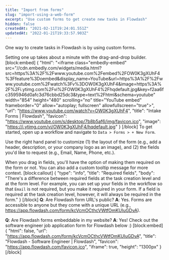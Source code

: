 ```yaml
---
title: "Import from forms"
slug: "import-using-a-web-form"
excerpt: "Use custom forms to get create new tasks in Flowdash"
hidden: false
createdAt: "2021-02-11T19:24:01.551Z"
updatedAt: "2022-01-21T19:33:57.903Z"
---
```

One way to create tasks in Flowdash is by using custom forms. 

Setting one up takes about a minute with the drag-and-drop builder.
[block:embed]
{
  "html": "<iframe class=\"embedly-embed\" src=\"//cdn.embedly.com/widgets/media.html?src=https%3A%2F%2Fwww.youtube.com%2Fembed%2FOW0K3gXUhF4%3Ffeature%3Doembed&display_name=YouTube&url=https%3A%2F%2Fwww.youtube.com%2Fwatch%3Fv%3DOW0K3gXUhF4&image=https%3A%2F%2Fi.ytimg.com%2Fvi%2FOW0K3gXUhF4%2Fhqdefault.jpg&key=f2aa6fc3595946d0afc3d76cbbd25dc3&type=text%2Fhtml&schema=youtube\" width=\"854\" height=\"480\" scrolling=\"no\" title=\"YouTube embed\" frameborder=\"0\" allow=\"autoplay; fullscreen\" allowfullscreen=\"true\"></iframe>",
  "url": "https://www.youtube.com/watch?v=OW0K3gXUhF4",
  "title": "Intake Forms | Flowdash",
  "favicon": "https://www.youtube.com/s/desktop/7b8b5af6/img/favicon.ico",
  "image": "https://i.ytimg.com/vi/OW0K3gXUhF4/hqdefault.jpg"
}
[/block]
To get started, open up a workflow and navigate to `Data > Forms > + New Form`. 

Use the right hand panel to customize (1) the layout of the form (e.g., add a header, description, or your company logo as an image), and (2) the fields you'd like to request (e.g., Email, Name, Phone, etc.). 

When you drag in fields, you'll have the option of making them required on the form or not. You can also add a custom tooltip message for more context.
[block:callout]
{
  "type": "info",
  "title": "Required fields",
  "body": "There's a difference between required fields at the task creation level and at the form level. For example, you can set up your fields in the workflow so that `Email` is not required, but you make it required in your form. If a field is required at the task creation level, however, it will always be required in the form."
}
[/block]
**Q**: Are Flowdash form URL's public?
**A**: Yes. Forms are accessible to anyone but they come with a unique URL (e.g., https://app.flowdash.com/form/kcVcmOCthcVWtfOmKUIuGDvA).

**Q**: Are Flowdash forms embeddable in my website?
**A**: Yes! Check out the software engineer job application form for Flowdash below :)
[block:embed]
{
  "html": false,
  "url": "https://app.flowdash.com/form/kcVcmOCthcVWtfOmKUIuGDvA",
  "title": "Flowdash - Software Engineer | Flowdash",
  "favicon": "https://app.flowdash.com/favicon.ico",
  "iframe": true,
  "height": "1300px"
}
[/block]